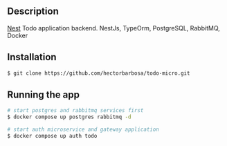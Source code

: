 ## Description

[Nest](https://github.com/nestjs/nest) Todo application backend. NestJs, TypeOrm, PostgreSQL, RabbitMQ, Docker

## Installation

```bash
$ git clone https://github.com/hectorbarbosa/todo-micro.git 
```

## Running the app

```bash
# start postgres and rabbitmq services first
$ docker compose up postgres rabbitmq -d 

# start auth microservice and gateway application
$ docker compose up auth todo 

```